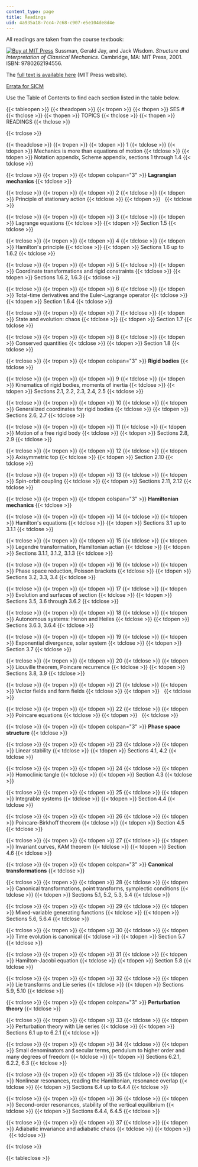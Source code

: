 ```yaml
---
content_type: page
title: Readings
uid: 4a935a18-7cc4-7c68-c907-e5e104de8d4e
---
```


All readings are taken from the course textbook:

[![Buy at MIT Press](/images/mp_logo.gif)](https://mitpress.mit.edu/9780262194556) Sussman, Gerald Jay, and Jack Wisdom. _Structure and Interpretation of Classical Mechanics_. Cambridge, MA: MIT Press, 2001. ISBN: 9780262194556.

The [full text is available here](https://mitpress.mit.edu/books/structure-and-interpretation-classical-mechanics) (MIT Press website).

[Errata for SICM](http://groups.csail.mit.edu/mac/users/gjs/6946/errata.pdf)

Use the Table of Contents to find each section listed in the table below.

{{< tableopen >}}
{{< theadopen >}}
{{< tropen >}}
{{< thopen >}}
SES #
{{< thclose >}}
{{< thopen >}}
TOPICS
{{< thclose >}}
{{< thopen >}}
READINGS
{{< thclose >}}

{{< trclose >}}

{{< theadclose >}}
{{< tropen >}}
{{< tdopen >}}
1
{{< tdclose >}}
{{< tdopen >}}
Mechanics is more than equations of motion
{{< tdclose >}}
{{< tdopen >}}
Notation appendix, Scheme appendix, sections 1 through 1.4
{{< tdclose >}}

{{< trclose >}}
{{< tropen >}}
{{< tdopen colspan="3" >}}
**Lagrangian mechanics**
{{< tdclose >}}

{{< trclose >}}
{{< tropen >}}
{{< tdopen >}}
2
{{< tdclose >}}
{{< tdopen >}}
Principle of stationary action
{{< tdclose >}}
{{< tdopen >}}
 
{{< tdclose >}}

{{< trclose >}}
{{< tropen >}}
{{< tdopen >}}
3
{{< tdclose >}}
{{< tdopen >}}
Lagrange equations
{{< tdclose >}}
{{< tdopen >}}
Section 1.5
{{< tdclose >}}

{{< trclose >}}
{{< tropen >}}
{{< tdopen >}}
4
{{< tdclose >}}
{{< tdopen >}}
Hamilton's principle
{{< tdclose >}}
{{< tdopen >}}
Sections 1.6 up to 1.6.2
{{< tdclose >}}

{{< trclose >}}
{{< tropen >}}
{{< tdopen >}}
5
{{< tdclose >}}
{{< tdopen >}}
Coordinate transformations and rigid constraints
{{< tdclose >}}
{{< tdopen >}}
Sections 1.6.2, 1.6.3
{{< tdclose >}}

{{< trclose >}}
{{< tropen >}}
{{< tdopen >}}
6
{{< tdclose >}}
{{< tdopen >}}
Total-time derivatives and the Euler-Lagrange operator
{{< tdclose >}}
{{< tdopen >}}
Section 1.6.4
{{< tdclose >}}

{{< trclose >}}
{{< tropen >}}
{{< tdopen >}}
7
{{< tdclose >}}
{{< tdopen >}}
State and evolution: chaos
{{< tdclose >}}
{{< tdopen >}}
Section 1.7
{{< tdclose >}}

{{< trclose >}}
{{< tropen >}}
{{< tdopen >}}
8
{{< tdclose >}}
{{< tdopen >}}
Conserved quantities
{{< tdclose >}}
{{< tdopen >}}
Section 1.8
{{< tdclose >}}

{{< trclose >}}
{{< tropen >}}
{{< tdopen colspan="3" >}}
**Rigid bodies**
{{< tdclose >}}

{{< trclose >}}
{{< tropen >}}
{{< tdopen >}}
9
{{< tdclose >}}
{{< tdopen >}}
Kinematics of rigid bodies, moments of inertia
{{< tdclose >}}
{{< tdopen >}}
Sections 2.1, 2.2, 2.3, 2.4, 2.5
{{< tdclose >}}

{{< trclose >}}
{{< tropen >}}
{{< tdopen >}}
10
{{< tdclose >}}
{{< tdopen >}}
Generalized coordinates for rigid bodies
{{< tdclose >}}
{{< tdopen >}}
Sections 2.6, 2.7
{{< tdclose >}}

{{< trclose >}}
{{< tropen >}}
{{< tdopen >}}
11
{{< tdclose >}}
{{< tdopen >}}
Motion of a free rigid body
{{< tdclose >}}
{{< tdopen >}}
Sections 2.8, 2.9
{{< tdclose >}}

{{< trclose >}}
{{< tropen >}}
{{< tdopen >}}
12
{{< tdclose >}}
{{< tdopen >}}
Axisymmetric top
{{< tdclose >}}
{{< tdopen >}}
Section 2.10
{{< tdclose >}}

{{< trclose >}}
{{< tropen >}}
{{< tdopen >}}
13
{{< tdclose >}}
{{< tdopen >}}
Spin-orbit coupling
{{< tdclose >}}
{{< tdopen >}}
Sections 2.11, 2.12
{{< tdclose >}}

{{< trclose >}}
{{< tropen >}}
{{< tdopen colspan="3" >}}
**Hamiltonian mechanics**
{{< tdclose >}}

{{< trclose >}}
{{< tropen >}}
{{< tdopen >}}
14
{{< tdclose >}}
{{< tdopen >}}
Hamilton's equations
{{< tdclose >}}
{{< tdopen >}}
Sections 3.1 up to 3.1.1
{{< tdclose >}}

{{< trclose >}}
{{< tropen >}}
{{< tdopen >}}
15
{{< tdclose >}}
{{< tdopen >}}
Legendre transformation, Hamiltonian actian
{{< tdclose >}}
{{< tdopen >}}
Sections 3.1.1, 3.1.2, 3.1.3
{{< tdclose >}}

{{< trclose >}}
{{< tropen >}}
{{< tdopen >}}
16
{{< tdclose >}}
{{< tdopen >}}
Phase space reduction, Poisson brackets
{{< tdclose >}}
{{< tdopen >}}
Sections 3.2, 3.3, 3.4
{{< tdclose >}}

{{< trclose >}}
{{< tropen >}}
{{< tdopen >}}
17
{{< tdclose >}}
{{< tdopen >}}
Evolution and surfaces of section
{{< tdclose >}}
{{< tdopen >}}
Sections 3.5, 3.6 through 3.6.2
{{< tdclose >}}

{{< trclose >}}
{{< tropen >}}
{{< tdopen >}}
18
{{< tdclose >}}
{{< tdopen >}}
Autonomous systems: Henon and Heiles
{{< tdclose >}}
{{< tdopen >}}
Sections 3.6.3, 3.6.4
{{< tdclose >}}

{{< trclose >}}
{{< tropen >}}
{{< tdopen >}}
19
{{< tdclose >}}
{{< tdopen >}}
Exponential divergence, solar system
{{< tdclose >}}
{{< tdopen >}}
Section 3.7
{{< tdclose >}}

{{< trclose >}}
{{< tropen >}}
{{< tdopen >}}
20
{{< tdclose >}}
{{< tdopen >}}
Liouville theorem, Poincare recurrence
{{< tdclose >}}
{{< tdopen >}}
Sections 3.8, 3.9
{{< tdclose >}}

{{< trclose >}}
{{< tropen >}}
{{< tdopen >}}
21
{{< tdclose >}}
{{< tdopen >}}
Vector fields and form fields
{{< tdclose >}}
{{< tdopen >}}
 
{{< tdclose >}}

{{< trclose >}}
{{< tropen >}}
{{< tdopen >}}
22
{{< tdclose >}}
{{< tdopen >}}
Poincare equations
{{< tdclose >}}
{{< tdopen >}}
 
{{< tdclose >}}

{{< trclose >}}
{{< tropen >}}
{{< tdopen colspan="3" >}}
**Phase space structure**
{{< tdclose >}}

{{< trclose >}}
{{< tropen >}}
{{< tdopen >}}
23
{{< tdclose >}}
{{< tdopen >}}
Linear stability
{{< tdclose >}}
{{< tdopen >}}
Sections 4.1, 4.2
{{< tdclose >}}

{{< trclose >}}
{{< tropen >}}
{{< tdopen >}}
24
{{< tdclose >}}
{{< tdopen >}}
Homoclinic tangle
{{< tdclose >}}
{{< tdopen >}}
Section 4.3
{{< tdclose >}}

{{< trclose >}}
{{< tropen >}}
{{< tdopen >}}
25
{{< tdclose >}}
{{< tdopen >}}
Integrable systems
{{< tdclose >}}
{{< tdopen >}}
Section 4.4
{{< tdclose >}}

{{< trclose >}}
{{< tropen >}}
{{< tdopen >}}
26
{{< tdclose >}}
{{< tdopen >}}
Poincare-Birkhoff theorem
{{< tdclose >}}
{{< tdopen >}}
Section 4.5
{{< tdclose >}}

{{< trclose >}}
{{< tropen >}}
{{< tdopen >}}
27
{{< tdclose >}}
{{< tdopen >}}
Invariant curves, KAM theorem
{{< tdclose >}}
{{< tdopen >}}
Section 4.6
{{< tdclose >}}

{{< trclose >}}
{{< tropen >}}
{{< tdopen colspan="3" >}}
**Canonical transformations**
{{< tdclose >}}

{{< trclose >}}
{{< tropen >}}
{{< tdopen >}}
28
{{< tdclose >}}
{{< tdopen >}}
Canonical transformations, point transforms, symplectic conditions
{{< tdclose >}}
{{< tdopen >}}
Sections 5.1, 5.2, 5.3, 5.4
{{< tdclose >}}

{{< trclose >}}
{{< tropen >}}
{{< tdopen >}}
29
{{< tdclose >}}
{{< tdopen >}}
Mixed-variable generating functions
{{< tdclose >}}
{{< tdopen >}}
Sections 5.6, 5.6.4
{{< tdclose >}}

{{< trclose >}}
{{< tropen >}}
{{< tdopen >}}
30
{{< tdclose >}}
{{< tdopen >}}
Time evolution is canonical
{{< tdclose >}}
{{< tdopen >}}
Section 5.7
{{< tdclose >}}

{{< trclose >}}
{{< tropen >}}
{{< tdopen >}}
31
{{< tdclose >}}
{{< tdopen >}}
Hamilton-Jacobi equation
{{< tdclose >}}
{{< tdopen >}}
Section 5.8
{{< tdclose >}}

{{< trclose >}}
{{< tropen >}}
{{< tdopen >}}
32
{{< tdclose >}}
{{< tdopen >}}
Lie transforms and Lie series
{{< tdclose >}}
{{< tdopen >}}
Sections 5.9, 5.10
{{< tdclose >}}

{{< trclose >}}
{{< tropen >}}
{{< tdopen colspan="3" >}}
**Perturbation theory**
{{< tdclose >}}

{{< trclose >}}
{{< tropen >}}
{{< tdopen >}}
33
{{< tdclose >}}
{{< tdopen >}}
Perturbation theory with Lie series
{{< tdclose >}}
{{< tdopen >}}
Sections 6.1 up to 6.2.1
{{< tdclose >}}

{{< trclose >}}
{{< tropen >}}
{{< tdopen >}}
34
{{< tdclose >}}
{{< tdopen >}}
Small denominators and secular terms, pendulum to higher order and many degrees of freedom
{{< tdclose >}}
{{< tdopen >}}
Sections 6.2.1, 6.2.2, 6.3
{{< tdclose >}}

{{< trclose >}}
{{< tropen >}}
{{< tdopen >}}
35
{{< tdclose >}}
{{< tdopen >}}
Nonlinear resonances, reading the Hamiltonian, resonance overlap
{{< tdclose >}}
{{< tdopen >}}
Sections 6.4 up to 6.4.4
{{< tdclose >}}

{{< trclose >}}
{{< tropen >}}
{{< tdopen >}}
36
{{< tdclose >}}
{{< tdopen >}}
Second-order resonances, stability of the vertical equilibrium
{{< tdclose >}}
{{< tdopen >}}
Sections 6.4.4, 6.4.5
{{< tdclose >}}

{{< trclose >}}
{{< tropen >}}
{{< tdopen >}}
37
{{< tdclose >}}
{{< tdopen >}}
Adiabatic invariance and adiabatic chaos
{{< tdclose >}}
{{< tdopen >}}
 
{{< tdclose >}}

{{< trclose >}}

{{< tableclose >}}